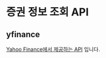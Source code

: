 # 증권 정보 조회 API

## yfinance

[Yahoo Finance에서 제공하는 API](https://www.geeksforgeeks.org/what-is-yfinance-library/) 입니다.
